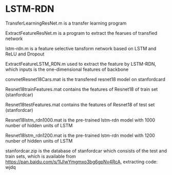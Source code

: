 # LSTM-RDN
TransferLearningResNet.m  is a transfer learning program

ExtractFeatureResNet.m  is a program to extract the fearues of transfied network

lstm-rdn.m  is a feature selective tansform network based on LSTM and ReLU and Dropout

ExtractFeatureLSTM_RDN.m used to extract the feature by LSTM-RDN, which inputs is the one-dimensional features of backbone

convnetResnet18Cars.mat is the transfered resnet18 model on stanfordcard

Resnet18trainFeatures.mat  contains  the features of Resnet18 of train set (stanfordcar)

Resnet18testFeatures.mat  contains  the features of Resnet18 of test set (stanfordcar)

Resnet18lstm_rdn1000.mat is the pre-trained lstm-rdn model with 1000 nunber of hidden units of LSTM

Resnet18lstm_rdn1200.mat is the pre-trained lstm-rdn model with 1200 nunber of hidden units of LSTM

stanfordcar.zip is the database of stanfordcar which consists of the test and train sets, which is
available from 
https://pan.baidu.com/s/1IJlwYmgmxo3bg6gpNv4RcA, extracting code: wjdq 
